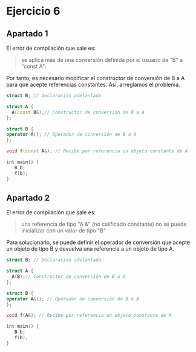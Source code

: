 # Ejercicio 6

## Apartado 1

El error de compilación que sale es: 

> se aplica más de una conversión definida por el usuario de "B" a "const A":

Por tanto, es necesario modificar el constructor de conversión de B a A para que acepte referencias constantes. 
Así, arreglamos el problema.
```C++
struct B; // Declaración adelantada

struct A {
  A(const B&);// Constructor de conversión de B a A
};

struct B {
operator A(); // Operador de conversión de B a A
};

void f(const A&); // Recibe por referencia un objeto constante de A

int main() {
   B b; 
   f(b);
}
```

## Apartado 2
El error de compilación que sale es: 

> una referencia de tipo "A &" (no calificado constante) no se puede inicializar con un valor de tipo "B"

Para solucionarlo, se puede definir el operador de conversión que acepte un objeto de tipo B y 
devuelva una referencia a un objeto de tipo A.
```C++
struct B; // Declaración adelantada

struct A {
  A(B);// Constructor de conversión de B a A
};

struct B {
operator A&(); // Operador de conversión de B a A
};

void f(A&); // Recibe por referencia un objeto constante de A

int main() {
   B b; 
   f(b);
}
```
